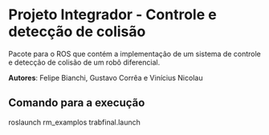# Projeto Integrador - Controle e detecção de colisão

Pacote para o ROS  que contém a implementação de um sistema de controle e detecção de colisão de um robô diferencial.



**Autores**: Felipe Bianchi, Gustavo Corrêa e Vinícius Nicolau



## Comando para a execução

roslaunch rm_examplos trabfinal.launch
